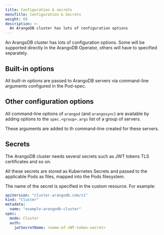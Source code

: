 ```yaml
---
title: Configuration & secrets
menuTitle: Configuration & Secrets
weight: 60
description: >-
  An ArangoDB cluster has lots of configuration options
---
```

An ArangoDB cluster has lots of configuration options.
Some will be supported directly in the ArangoDB Operator,
others will have to specified separately.

## Built-in options

All built-in options are passed to ArangoDB servers via command-line
arguments configured in the Pod-spec.

## Other configuration options

All command-line options of `arangod` (and `arangosync`) are available
by adding options to the `spec.<group>.args` list of a group
of servers.

These arguments are added to th command-line created for these servers.

## Secrets

The ArangoDB cluster needs several secrets such as JWT tokens
TLS certificates and so on.

All these secrets are stored as Kubernetes Secrets and passed to
the applicable Pods as files, mapped into the Pods filesystem.

The name of the secret is specified in the custom resource.
For example:

```yaml
apiVersion: "cluster.arangodb.com/v1"
kind: "Cluster"
metadata:
  name: "example-arangodb-cluster"
spec:
  mode: Cluster
  auth:
    jwtSecretName: <name-of-JWT-token-secret>
```

